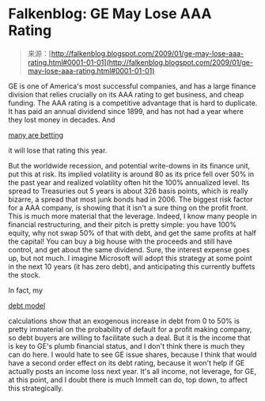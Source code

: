 <!--yml
category: 未分类
date: 2024-05-12 22:35:02
-->

# Falkenblog: GE May Lose AAA Rating

> 来源：[http://falkenblog.blogspot.com/2009/01/ge-may-lose-aaa-rating.html#0001-01-01](http://falkenblog.blogspot.com/2009/01/ge-may-lose-aaa-rating.html#0001-01-01)

GE is one of America's most successful companies, and has a large finance division that relies crucially on its AAA rating to get business, and cheap funding. The AAA rating is a competitive advantage that is hard to duplicate. It has paid an annual dividend since 1899, and has not had a year where they lost money in decades. And

[many are betting](http://online.wsj.com/article/SB122964631507720215.html)

it will lose that rating this year.

But the worldwide recession, and potential write-downs in its finance unit, put this at risk. Its implied volatility is around 80 as its price fell over 50% in the past year and realized volatility often hit the 100% annualized level. Its spread to Treasuries out 5 years is about 326 basis points, which is really bizarre, a spread that most junk bonds had in 2006\. The biggest risk factor for a AAA company, is showing that it isn't a sure thing on the profit front. This is much more material that the leverage. Indeed, I know many people in financial restructuring, and their pitch is pretty simple: you have 100% equity, why not swap 50% of that with debt, and get the same profits at half the capital! You can buy a big house with the proceeds and still have control, and get about the same dividend. Sure, the interest expense goes up, but not much. I imagine Microsoft will adopt this strategy at some point in the next 10 years (it has zero debt), and anticipating this currently buffets the stock.

In fact, my

[debt model](http://www.defprob.com)

calculations show that an exogenous increase in debt from 0 to 50% is pretty immaterial on the probability of default for a profit making company, so debt buyers are willing to facilitate such a deal. But it is the income that is key to GE's plumb financial status, and I don't think there is much they can do here. I would hate to see GE issue shares, because I think that would have a second order effect on its debt rating, because it won't help if GE actually posts an income loss next year. It's all income, not leverage, for GE, at this point, and I doubt there is much Immelt can do, top down, to affect this strategically.
